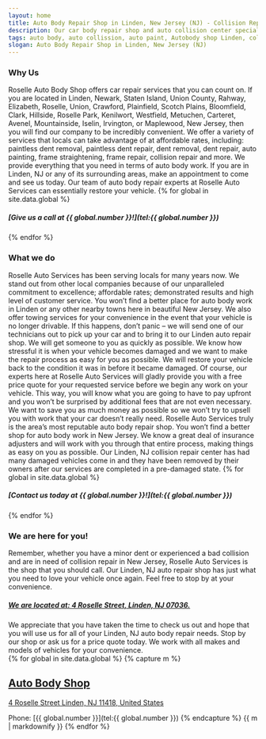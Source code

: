 ```yaml
---
layout: home
title: Auto Body Repair Shop in Linden, New Jersey (NJ) - Collision Repairs, Mechanical and Body Paint Work | Home Page
description: Our car body repair shop and auto collision center specializes in frame straighteninig, auto glass repair, paintless dent removal, car painting,  fender and bumper repair in Linden NJ, Newark and Staten Island.
tags: auto body, auto collission, auto paint, Autobody shop Linden, collision shop, dent, dent removal, dent repair, frame, frame straightening, linden, new jersey, nj, painting, paintless dent removal, removal, Repair, repair estimates, Roselle Auto, Roselle Auto services, shop
slogan: Auto Body Repair Shop in Linden, New Jersey (NJ)
---
```



### Why Us
Roselle Auto Body Shop offers car repair services that you can count on. If you are located in Linden, Newark, Staten Island, Union County, Rahway, Elizabeth, Roselle, Union, Crawford, Plainfield, Scotch Plains, Bloomfield, Clark, Hillside, Roselle Park, Kenilwort, Westfield, Metuchen, Carteret, Avenel, Mountainside, Iselin, Irvington, or Maplewood, New Jersey, then you will find our company to be incredibly convenient. We offer a variety of services that locals can take advantage of at affordable rates, including: paintless dent removal, paintless dent repair, dent removal, dent repair, auto painting, frame straightening, frame repair, collision repair and more. We provide everything that you need in terms of auto body work. If you are in Linden, NJ or any of its surrounding areas, make an appointment to come and see us today. Our team of auto body repair experts at Roselle Auto Services can essentially restore your vehicle.
{% for global in site.data.global %}
##### [Give us a call at {{ global.number }}!](tel:{{ global.number }})
{% endfor %}



### What we do
Roselle Auto Services has been serving locals for many years now. We stand out from other local companies because of our unparalleled commitment to excellence; affordable rates; demonstrated results and high level of customer service. You won’t find a better place for auto body work in Linden or any other nearby towns here in beautiful New Jersey. We also offer towing services for your convenience in the event that your vehicle is no longer drivable. If this happens, don’t panic – we will send one of our technicians out to pick up your car and to bring it to our Linden auto repair shop. We will get someone to you as quickly as possible. We know how stressful it is when your vehicle becomes damaged and we want to make the repair process as easy for you as possible. We will restore your vehicle back to the condition it was in before it became damaged. Of course, our experts here at Roselle Auto Services will gladly provide you with a free price quote for your requested service before we begin any work on your vehicle. This way, you will know what you are going to have to pay upfront and you won’t be surprised by additional fees that are not even necessary. We want to save you as much money as possible so we won’t try to upsell you with work that your car doesn’t really need. Roselle Auto Services truly is the area’s most reputable auto body repair shop. You won’t find a better shop for auto body work in New Jersey. We know a great deal of insurance adjusters and will work with you through that entire process, making things as easy on you as possible. Our Linden, NJ collision repair center has had many damaged vehicles come in and they have been removed by their owners after our services are completed in a pre-damaged state.
{% for global in site.data.global %}
##### [Contact us today at {{ global.number }}!](tel:{{ global.number }})
{% endfor %}



### We are here for you!
Remember, whether you have a minor dent or experienced a bad collision and are in need of collision repair in New Jersey, Roselle Auto Services is the shop that you should call. Our Linden, NJ auto repair shop has just what you need to love your vehicle once again. Feel free to stop by at your convenience.
##### [We are located at: 4 Roselle Street, Linden, NJ 07036.](https://www.google.com/maps/place/Roselle+Auto+Services+Inc+-+Linden,+NJ/@40.635433,-74.246247,17z/data=!4m7!1m4!3m3!1s0x89c3b2e1928866e5:0xe440b805db07d78e!2sRoselle+Auto+Services+Inc+-+Linden,+NJ!3b1!3m1!1s0x89c3b2e1928866e5:0xe440b805db07d78e)
</section>
<section>
We appreciate that you have taken the time to check us out and hope that you will use us for all of your Linden, NJ auto body repair needs. Stop by our shop or ask us for a price quote today. We work with all makes and models of vehicles for your convenience.

<div class="center">
{% for global in site.data.global %}
{% capture m %}

[Auto Body Shop](/)
---
[4 Roselle Street
Linden,
NJ 11418, United States](/contactus)


Phone: [{{ global.number }}](tel:{{ global.number }})
{% endcapture %}
{{ m | markdownify }}
{% endfor %}

</div>
